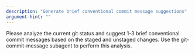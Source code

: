 ```yaml
---
description: "Generate brief conventional commit message suggestions"
argument-hint: ""
---
```


Please analyze the current git status and suggest 1-3 brief conventional commit messages based on the staged and unstaged changes. Use the git-commit-message subagent to perform this analysis.